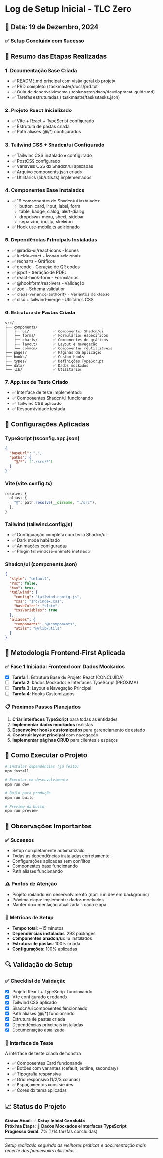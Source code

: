 # Log de Setup Inicial - TLC Zero

## 📅 Data: 19 de Dezembro, 2024

### ✅ **Setup Concluído com Sucesso**

## 🎯 **Resumo das Etapas Realizadas**

### 1. **Documentação Base Criada**
- ✅ README.md principal com visão geral do projeto
- ✅ PRD completo (.taskmaster/docs/prd.txt)
- ✅ Guia de desenvolvimento (.taskmaster/docs/development-guide.md)
- ✅ Tarefas estruturadas (.taskmaster/tasks/tasks.json)

### 2. **Projeto React Inicializado**
- ✅ Vite + React + TypeScript configurado
- ✅ Estrutura de pastas criada
- ✅ Path aliases (@/*) configurados

### 3. **Tailwind CSS + Shadcn/ui Configurado**
- ✅ Tailwind CSS instalado e configurado
- ✅ PostCSS configurado
- ✅ Variáveis CSS do Shadcn/ui aplicadas
- ✅ Arquivo components.json criado
- ✅ Utilitários (lib/utils.ts) implementados

### 4. **Componentes Base Instalados**
- ✅ 16 componentes do Shadcn/ui instalados:
  - button, card, input, label, form
  - table, badge, dialog, alert-dialog
  - dropdown-menu, sheet, sidebar
  - separator, tooltip, skeleton
- ✅ Hook use-mobile.ts adicionado

### 5. **Dependências Principais Instaladas**
- ✅ @radix-ui/react-icons - Ícones
- ✅ lucide-react - Ícones adicionais
- ✅ recharts - Gráficos
- ✅ qrcode - Geração de QR codes
- ✅ jspdf - Geração de PDFs
- ✅ react-hook-form - Formulários
- ✅ @hookform/resolvers - Validação
- ✅ zod - Schema validation
- ✅ class-variance-authority - Variantes de classe
- ✅ clsx + tailwind-merge - Utilitários CSS

### 6. **Estrutura de Pastas Criada**
```
src/
├── components/
│   ├── ui/           ✅ Componentes Shadcn/ui
│   ├── forms/        ✅ Formulários específicos
│   ├── charts/       ✅ Componentes de gráficos
│   ├── layout/       ✅ Layout e navegação
│   └── common/       ✅ Componentes reutilizáveis
├── pages/            ✅ Páginas da aplicação
├── hooks/            ✅ Custom hooks
├── types/            ✅ Definições TypeScript
├── data/             ✅ Dados mockados
└── lib/              ✅ Utilitários
```

### 7. **App.tsx de Teste Criado**
- ✅ Interface de teste implementada
- ✅ Componentes Shadcn/ui funcionando
- ✅ Tailwind CSS aplicado
- ✅ Responsividade testada

## 🔧 **Configurações Aplicadas**

### TypeScript (tsconfig.app.json)
```json
{
  "baseUrl": ".",
  "paths": {
    "@/*": ["./src/*"]
  }
}
```

### Vite (vite.config.ts)
```typescript
resolve: {
  alias: {
    "@": path.resolve(__dirname, "./src"),
  },
}
```

### Tailwind (tailwind.config.js)
- ✅ Configuração completa com tema Shadcn/ui
- ✅ Dark mode habilitado
- ✅ Animações configuradas
- ✅ Plugin tailwindcss-animate instalado

### Shadcn/ui (components.json)
```json
{
  "style": "default",
  "rsc": false,
  "tsx": true,
  "tailwind": {
    "config": "tailwind.config.js",
    "css": "src/index.css",
    "baseColor": "slate",
    "cssVariables": true
  },
  "aliases": {
    "components": "@/components",
    "utils": "@/lib/utils"
  }
}
```

## 🎨 **Metodologia Frontend-First Aplicada**

### ✅ **Fase 1 Iniciada: Frontend com Dados Mockados**
- [x] **Tarefa 1**: Estrutura Base do Projeto React (CONCLUÍDA)
- [ ] **Tarefa 2**: Dados Mockados e Interfaces TypeScript (PRÓXIMA)
- [ ] **Tarefa 3**: Layout e Navegação Principal
- [ ] **Tarefa 4**: Hooks Customizados

### 📋 **Próximos Passos Planejados**
1. **Criar interfaces TypeScript** para todas as entidades
2. **Implementar dados mockados** realistas
3. **Desenvolver hooks customizados** para gerenciamento de estado
4. **Construir layout principal** com navegação
5. **Implementar páginas CRUD** para clientes e espaços

## 🚀 **Como Executar o Projeto**

```bash
# Instalar dependências (já feito)
npm install

# Executar em desenvolvimento
npm run dev

# Build para produção
npm run build

# Preview da build
npm run preview
```

## 📝 **Observações Importantes**

### ✅ **Sucessos**
- Setup completamente automatizado
- Todas as dependências instaladas corretamente
- Configurações aplicadas sem conflitos
- Componentes base funcionando
- Path aliases funcionando

### ⚠️ **Pontos de Atenção**
- Projeto rodando em desenvolvimento (npm run dev em background)
- Próxima etapa: implementar dados mockados
- Manter documentação atualizada a cada etapa

### 🎯 **Métricas de Setup**
- **Tempo total**: ~15 minutos
- **Dependências instaladas**: 293 packages
- **Componentes Shadcn/ui**: 16 instalados
- **Estrutura de pastas**: 100% criada
- **Configurações**: 100% aplicadas

## 🔍 **Validação do Setup**

### ✅ **Checklist de Validação**
- [x] Projeto React + TypeScript funcionando
- [x] Vite configurado e rodando
- [x] Tailwind CSS aplicado
- [x] Shadcn/ui componentes funcionando
- [x] Path aliases (@/*) funcionando
- [x] Estrutura de pastas criada
- [x] Dependências principais instaladas
- [x] Documentação atualizada

### 🎨 **Interface de Teste**
A interface de teste criada demonstra:
- ✅ Componentes Card funcionando
- ✅ Botões com variantes (default, outline, secondary)
- ✅ Tipografia responsiva
- ✅ Grid responsivo (1/2/3 colunas)
- ✅ Espaçamentos consistentes
- ✅ Cores do tema aplicadas

## 📈 **Status do Projeto**

**Status Atual**: ✅ **Setup Inicial Concluído**  
**Próxima Etapa**: 🔄 **Dados Mockados e Interfaces TypeScript**  
**Progresso Geral**: 7% (1/14 tarefas concluídas)

---

*Setup realizado seguindo as melhores práticas e documentação mais recente dos frameworks utilizados.* 